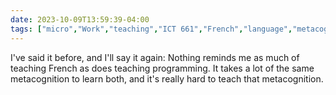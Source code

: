 ```yaml
---
date: 2023-10-09T13:59:39-04:00
tags: ["micro","Work","teaching","ICT 661","French","language","metacognition","R","programming"]
---
```

I've said it before, and I'll say it again: Nothing reminds me as much of teaching French as does teaching programming. It takes a lot of the same metacognition to learn both, and it's really hard to teach that metacognition.